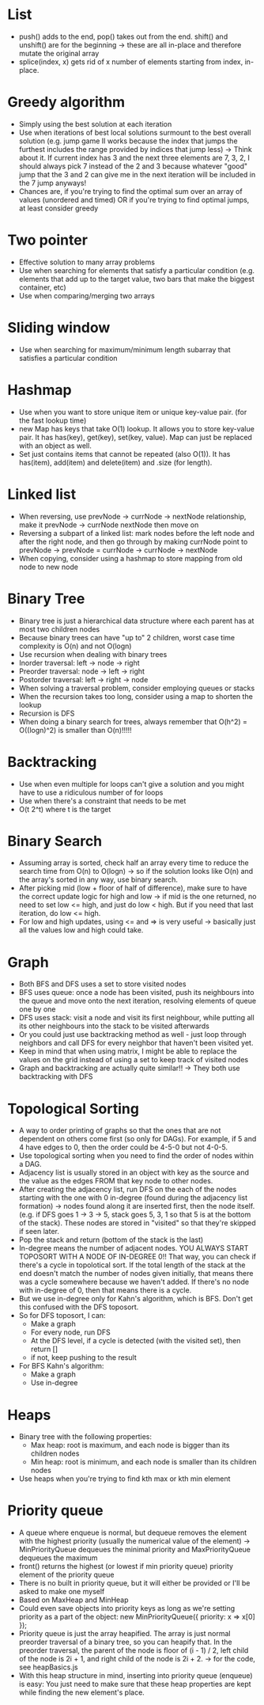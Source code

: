 # List

- push() adds to the end, pop() takes out from the end. shift() and unshift() are for the beginning -> these are all in-place and therefore mutate the original array
- splice(index, x) gets rid of x number of elements starting from index, in-place.

# Greedy algorithm

- Simply using the best solution at each iteration
- Use when iterations of best local solutions surmount to the best overall solution (e.g. jump game II works because the index that jumps the furthest includes the range provided by indices that jump less) -> Think about it. If current index has 3 and the next three elements are 7, 3, 2, I should always pick 7 instead of the 2 and 3 because whatever "good" jump that the 3 and 2 can give me in the next iteration will be included in the 7 jump anyways!
- Chances are, if you're trying to find the optimal sum over an array of values (unordered and timed) OR if you're trying to find optimal jumps, at least consider greedy

# Two pointer

- Effective solution to many array problems
- Use when searching for elements that satisfy a particular condition (e.g. elements that add up to the target value, two bars that make the biggest container, etc)
- Use when comparing/merging two arrays

# Sliding window

- Use when searching for maximum/minimum length subarray that satisfies a particular condition

# Hashmap

- Use when you want to store unique item or unique key-value pair. (for the fast lookup time)
- new Map has keys that take O(1) lookup. It allows you to store key-value pair. It has has(key), get(key), set(key, value). Map can just be replaced with an object as well.
- Set just contains items that cannot be repeated (also O(1)). It has has(item), add(item) and delete(item) and .size (for length).

# Linked list

- When reversing, use prevNode -> currNode -> nextNode relationship, make it prevNode -> currNode nextNode then move on
- Reversing a subpart of a linked list: mark nodes before the left node and after the right node, and then go through by making currNode point to prevNode -> prevNode = currNode -> currNode -> nextNode
- When copying, consider using a hashmap to store mapping from old node to new node

# Binary Tree

- Binary tree is just a hierarchical data structure where each parent has at most two children nodes
- Because binary trees can have "up to" 2 children, worst case time complexity is O(n) and not O(logn)
- Use recursion when dealing with binary trees
- Inorder traversal: left -> node -> right
- Preorder traversal: node -> left -> right
- Postorder traversal: left -> right -> node
- When solving a traversal problem, consider employing queues or stacks
- When the recursion takes too long, consider using a map to shorten the lookup
- Recursion is DFS
- When doing a binary search for trees, always remember that O(h^2) = O((logn)^2) is smaller than O(n)!!!!!

# Backtracking

- Use when even multiple for loops can't give a solution and you might have to use a ridiculous number of for loops
- Use when there's a constraint that needs to be met
- O(t 2^t) where t is the target

# Binary Search

- Assuming array is sorted, check half an array every time to reduce the search time from O(n) to O(logn) -> so if the solution looks like O(n) and the array's sorted in any way, use binary search.
- After picking mid (low + floor of half of difference), make sure to have the correct update logic for high and low -> if mid is the one returned, no need to set low <= high, and just do low < high. But if you need that last iteration, do low <= high.
- For low and high updates, using <= and => is very useful -> basically just all the values low and high could take.

# Graph

- Both BFS and DFS uses a set to store visited nodes
- BFS uses queue: once a node has been visited, push its neighbours into the queue and move onto the next iteration, resolving elements of queue one by one
- DFS uses stack: visit a node and visit its first neighbour, while putting all its other neighbours into the stack to be visited afterwards
- Or you could just use backtracking method as well - just loop through neighbors and call DFS for every neighbor that haven't been visited yet.
- Keep in mind that when using matrix, I might be able to replace the values on the grid instead of using a set to keep track of visited nodes
- Graph and backtracking are actually quite similar!! -> They both use backtracking with DFS

# Topological Sorting

- A way to order printing of graphs so that the ones that are not dependent on others come first (so only for DAGs). For example, if 5 and 4 have edges to 0, then the order could be 4-5-0 but not 4-0-5.
- Use topological sorting when you need to find the order of nodes within a DAG.
- Adjacency list is usually stored in an object with key as the source and the value as the edges FROM that key node to other nodes.
- After creating the adjacency list, run DFS on the each of the nodes starting with the one with 0 in-degree (found during the adjacency list formation) -> nodes found along it are inserted first, then the node itself. (e.g. if DFS goes 1 -> 3 -> 5, stack goes 5, 3, 1 so that 5 is at the bottom of the stack). These nodes are stored in "visited" so that they're skipped if seen later.
- Pop the stack and return (bottom of the stack is the last)
- In-degree means the number of adjacent nodes. YOU ALWAYS START TOPOSORT WITH A NODE OF IN-DEGREE 0!! That way, you can check if there's a cycle in topolotical sort. If the total length of the stack at the end doesn't match the number of nodes given initially, that means there was a cycle somewhere because we haven't added. If there's no node with in-degree of 0, then that means there is a cycle.
- But we use in-degree only for Kahn's algorithm, which is BFS. Don't get this confused with the DFS toposort.
- So for DFS toposort, I can:
  - Make a graph
  - For every node, run DFS
  - At the DFS level, if a cycle is detected (with the visited set), then return []
  - if not, keep pushing to the result
- For BFS Kahn's algorithm:
  - Make a graph
  - Use in-degree

# Heaps

- Binary tree with the following properties:
  - Max heap: root is maximum, and each node is bigger than its children nodes
  - Min heap: root is minimum, and each node is smaller than its children nodes
- Use heaps when you're trying to find kth max or kth min element

# Priority queue

- A queue where enqueue is normal, but dequeue removes the element with the highest priority (usually the numerical value of the element) -> MinPriorityQueue dequeues the minimal priority and MaxPriorityQueue dequeues the maximum
- front() returns the highest (or lowest if min priority queue) priority element of the priority queue
- There is no built in priority queue, but it will either be provided or I'll be asked to make one myself
- Based on MaxHeap and MinHeap
- Could even save objects into priority keys as long as we're setting priority as a part of the object: new MinPriorityQueue({ priority: x => x[0] });
- Priority queue is just the array heapified. The array is just normal preorder traversal of a binary tree, so you can heapify that. In the preorder traversal, the parent of the node is floor of (i - 1) / 2, left child of the node is 2i + 1, and right child of the node is 2i + 2. -> for the code, see heapBasics.js
- With this heap structure in mind, inserting into priority queue (enqueue) is easy: You just need to make sure that these heap properties are kept while finding the new element's place.
